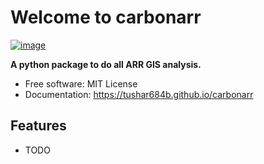 # Welcome to carbonarr


[![image](https://img.shields.io/pypi/v/carbonarr.svg)](https://pypi.python.org/pypi/carbonarr)


**A python package to do all ARR GIS analysis.**


-   Free software: MIT License
-   Documentation: <https://tushar684b.github.io/carbonarr>
    

## Features

-   TODO
